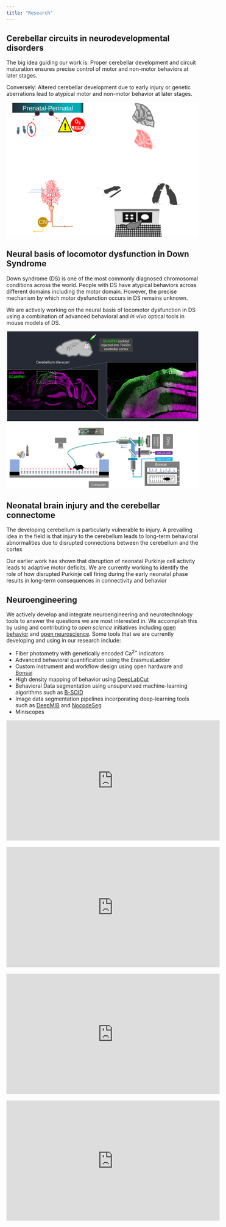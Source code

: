 ```yaml
---
title: "Research"
---
```

<section id="theme-overview">
  <div class="splash-header">
    <div class="splash-block">
      <h2>Cerebellar circuits in neurodevelopmental disorders</h2>
      <p>The big idea guiding our work is: Proper cerebellar development and circuit maturation ensures precise control of motor and non-motor behaviors at later stages.</p>
      <p>Conversely: Altered cerebellar development due to early injury or genetic aberrations lead to atypical motor and non-motor behavior at later stages.</p>
    </div>
    <div class="splash-image">
      <img src="theme-full-2.svg" />
    </div>
  </div>
</section>

<section id="down-syndrome">
  <div class="splash-header">
    <div class="splash-block">
      <h2>Neural basis of locomotor dysfunction in Down Syndrome</h2>
      <p>Down syndrome (DS) is one of the most commonly diagnosed chromosomal conditions across the world. People with DS have atypical behaviors across different domains including the motor domain. However, the precise mechanism by which motor dysfunction occurs in DS remains unknown.</p>
      <p>We are actively working on the neural basis of locomotor dysfunction in DS using a combination of advanced behavioral and <i>in vivo</i> optical tools in mouse models of DS.</p>
    </div>
    <div class="splash-image">
      <img src="ds-aav.svg" />
      <img src="erladd-fp.svg" />
    </div>
  </div>
</section>

<section id="injury">
  <div class="splash-header">
    <div class="splash-block">
      <h2>Neonatal brain injury and the cerebellar connectome</h2>
      <p>The developing cerebellum is particularly vulnerable to injury. A prevailing idea in the field is that injury to the cerebellum leads to long-term behavioral abnormalities due to disrupted connections between the cerebellum and the cortex</p>
      <p>Our earlier work has shown that disruption of neonatal Purkinje cell activity leads to adaptive motor deficits. We are currently working to identify the role of how disrupted Purkinje cell firing during the early neonatal phase results in long-term consequences in connectivity and behavior</p>
    </div>
  </div>
</section>

<section id="neurotech">
  <div class="splash-header">
    <div class="splash-block">
      <h2>Neuroengineering</h2>
      <p>We actively develop and integrate neuroengineering and neurotechnology tools to answer the questions we are most interested in. We accomplish this by using and contributing to <i>open science</i> initiatives including <a href="https://edspace.american.edu/openbehavior/">open behavior</a> and <a href = "https://open-neuroscience.com/">open neuroscience</a>. Some tools that we are currently developing and using in our research include:</p>
      <ul>
      <li>Fiber photometry with genetically encoded Ca<sup>2+</sup> indicators</li>
      <li>Advanced behavioral quantification using the ErasmusLadder</li>
      <li>Custom instrument and workflow design using open hardware and <a href="https://bonsai-rx.org/">Bonsai</a></li>
      <li>High density mapping of behavior using <a href="http://www.mackenziemathislab.org/deeplabcut">DeepLabCut</a></li>
      <li>Behavioral Data segmentation using unsupervised machine-learning algorithms such as <a href="https://bsoid.org/">B-SOID</a></li>
      <li>Image data segmentation pipelines incorporating deep-learning tools such as <a href="http://mib.helsinki.fi/help/main2/ug_gui_menu_tools_deeplearning.html">DeepMIB</a> and <a href="https://github.com/andreped/NoCodeSeg">NocodeSeg</a></li>
      <li>Miniscopes</li>
      </ul>
    </div>    
  </div>
</section>

<iframe width="560" height="315" src="https://www.youtube.com/embed/gTvhfUoeraE" frameborder="0" allowfullscreen> </iframe>
<p> </p>
<iframe width="560" height="315" src="https://www.youtube.com/embed/6taI63DGruQ" frameborder="0"  allowfullscreen></iframe>
<p> </p>
<iframe width="560" height="315" src="https://www.youtube.com/embed/jLyQbThuNqc" frameborder="0"  allowfullscreen></iframe>
<p> </p>
<iframe width="560" height="315" src="https://www.youtube.com/embed/1PUhv64-r2o" frameborder="0"  allowfullscreen></iframe>